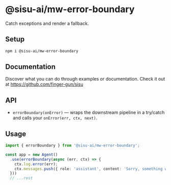 # @sisu-ai/mw-error-boundary

Catch exceptions and render a fallback.

## Setup
```bash
npm i @sisu-ai/mw-error-boundary
```

## Documentation
Discover what you can do through examples or documentation. Check it out at https://github.com/finger-gun/sisu

## API
- `errorBoundary(onError)` — wraps the downstream pipeline in a try/catch and calls your `onError(err, ctx, next)`.

## Usage
```ts
import { errorBoundary } from '@sisu-ai/mw-error-boundary';

const app = new Agent()
  .use(errorBoundary(async (err, ctx) => {
    ctx.log.error(err);
    ctx.messages.push({ role: 'assistant', content: 'Sorry, something went wrong.' });
  }))
  // ...rest
```
